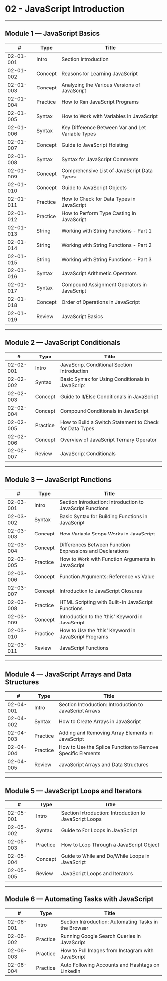 # 02 - JavaScript Introduction

---

## Module 1 — JavaScript Basics

| #         | Type     | Title                                             |
| --------- | -------- | ------------------------------------------------- |
| 02-01-001 | Intro    | Section Introduction                              |
| 02-01-002 | Concept  | Reasons for Learning JavaScript                   |
| 02-01-003 | Concept  | Analyzing the Various Versions of JavaScript      |
| 02-01-004 | Practice | How to Run JavaScript Programs                    |
| 02-01-005 | Syntax   | How to Work with Variables in JavaScript          |
| 02-01-006 | Syntax   | Key Difference Between Var and Let Variable Types |
| 02-01-007 | Concept  | Guide to JavaScript Hoisting                      |
| 02-01-008 | Syntax   | Syntax for JavaScript Comments                    |
| 02-01-009 | Concept  | Comprehensive List of JavaScript Data Types       |
| 02-01-010 | Concept  | Guide to JavaScript Objects                       |
| 02-01-011 | Practice | How to Check for Data Types in JavaScript         |
| 02-01-012 | Practice | How to Perform Type Casting in JavaScript         |
| 02-01-013 | String   | Working with String Functions - Part 1            |
| 02-01-014 | String   | Working with String Functions - Part 2            |
| 02-01-015 | String   | Working with String Functions - Part 3            |
| 02-01-016 | Syntax   | JavaScript Arithmetic Operators                   |
| 02-01-017 | Syntax   | Compound Assignment Operators in JavaScript       |
| 02-01-018 | Concept  | Order of Operations in JavaScript                 |
| 02-01-019 | Review   | JavaScript Basics                                 |

---

## Module 2 — JavaScript Conditionals

| #         | Type     | Title                                                   |
| --------- | -------- | ------------------------------------------------------- |
| 02-02-001 | Intro    | JavaScript Conditional Section Introduction             |
| 02-02-002 | Syntax   | Basic Syntax for Using Conditionals in JavaScript       |
| 02-02-003 | Concept  | Guide to If/Else Conditionals in JavaScript             |
| 02-02-004 | Concept  | Compound Conditionals in JavaScript                     |
| 02-02-005 | Practice | How to Build a Switch Statement to Check for Data Types |
| 02-02-006 | Concept  | Overview of JavaScript Ternary Operator                 |
| 02-02-007 | Review   | JavaScript Conditionals                                 |

---

## Module 3 — JavaScript Functions

| #         | Type     | Title                                                      |
| --------- | -------- | ---------------------------------------------------------- |
| 02-03-001 | Intro    | Section Introduction: Introduction to JavaScript Functions |
| 02-03-002 | Syntax   | Basic Syntax for Building Functions in JavaScript          |
| 02-03-003 | Concept  | How Variable Scope Works in JavaScript                     |
| 02-03-004 | Concept  | Differences Between Function Expressions and Declarations  |
| 02-03-005 | Practice | How to Work with Function Arguments in JavaScript          |
| 02-03-006 | Concept  | Function Arguments: Reference vs Value                     |
| 02-03-007 | Concept  | Introduction to JavaScript Closures                        |
| 02-03-008 | Practice | HTML Scripting with Built-in JavaScript Functions          |
| 02-03-009 | Concept  | Introduction to the 'this' Keyword in JavaScript           |
| 02-03-010 | Practice | How to Use the 'this' Keyword in JavaScript Programs       |
| 02-03-011 | Review   | JavaScript Functions                                       |

---

## Module 4 — JavaScript Arrays and Data Structures

| #         | Type     | Title                                                      |
| --------- | -------- | ---------------------------------------------------------- |
| 02-04-001 | Intro    | Section Introduction: Introduction to JavaScript Arrays    |
| 02-04-002 | Syntax   | How to Create Arrays in JavaScript                         |
| 02-04-003 | Practice | Adding and Removing Array Elements in JavaScript           |
| 02-04-004 | Practice | How to Use the Splice Function to Remove Specific Elements |
| 02-04-005 | Review   | JavaScript Arrays and Data Structures                      |

---

## Module 5 — JavaScript Loops and Iterators

| #         | Type     | Title                                                  |
| --------- | -------- | ------------------------------------------------------ |
| 02-05-001 | Intro    | Section Introduction: Introduction to JavaScript Loops |
| 02-05-002 | Syntax   | Guide to For Loops in JavaScript                       |
| 02-05-003 | Practice | How to Loop Through a JavaScript Object                |
| 02-05-004 | Concept  | Guide to While and Do/While Loops in JavaScript        |
| 02-05-005 | Review   | JavaScript Loops and Iterators                         |

---

## Module 6 — Automating Tasks with JavaScript

| #         | Type     | Title                                                 |
| --------- | -------- | ----------------------------------------------------- |
| 02-06-001 | Intro    | Section Introduction: Automating Tasks in the Browser |
| 02-06-002 | Practice | Running Google Search Queries in JavaScript           |
| 02-06-003 | Practice | How to Pull Images from Instagram with JavaScript     |
| 02-06-004 | Practice | Auto Following Accounts and Hashtags on LinkedIn      |
